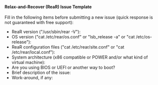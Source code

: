 #### Relax-and-Recover (ReaR) Issue Template

Fill in the following items before submitting a new issue
(quick response is not guaranteed with free support):

* ReaR version ("/usr/sbin/rear -V"):
* OS version ("cat /etc/rear/os.conf" or "lsb_release -a" or "cat /etc/os-release"):
* ReaR configuration files ("cat /etc/rear/site.conf" or "cat /etc/rear/local.conf"):
* System architecture (x86 compatible or POWER and/or what kind of virtual machine):
* Are you using BIOS or UEFI or another way to boot?
* Brief description of the issue:
* Work-around, if any:
